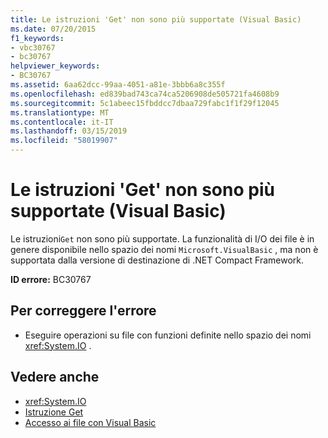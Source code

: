 ```yaml
---
title: Le istruzioni 'Get' non sono più supportate (Visual Basic)
ms.date: 07/20/2015
f1_keywords:
- vbc30767
- bc30767
helpviewer_keywords:
- BC30767
ms.assetid: 6aa62dcc-99aa-4051-a81e-3bbb6a8c355f
ms.openlocfilehash: ed839bad743ca74ca5206908de505721fa4608b9
ms.sourcegitcommit: 5c1abeec15fbddcc7dbaa729fabc1f1f29f12045
ms.translationtype: MT
ms.contentlocale: it-IT
ms.lasthandoff: 03/15/2019
ms.locfileid: "58019907"
---
```

# <a name="get-statements-are-no-longer-supported-visual-basic"></a>Le istruzioni 'Get' non sono più supportate (Visual Basic)
Le istruzioni`Get` non sono più supportate. La funzionalità di I/O dei file è in genere disponibile nello spazio dei nomi `Microsoft.VisualBasic` , ma non è supportata dalla versione di destinazione di .NET Compact Framework.  
  
 **ID errore:** BC30767  
  
## <a name="to-correct-this-error"></a>Per correggere l'errore  
  
-   Eseguire operazioni su file con funzioni definite nello spazio dei nomi <xref:System.IO> .  
  
## <a name="see-also"></a>Vedere anche

- <xref:System.IO>
- [Istruzione Get](../../visual-basic/language-reference/statements/get-statement.md)
- [Accesso ai file con Visual Basic](../../visual-basic/developing-apps/programming/drives-directories-files/file-access.md)
